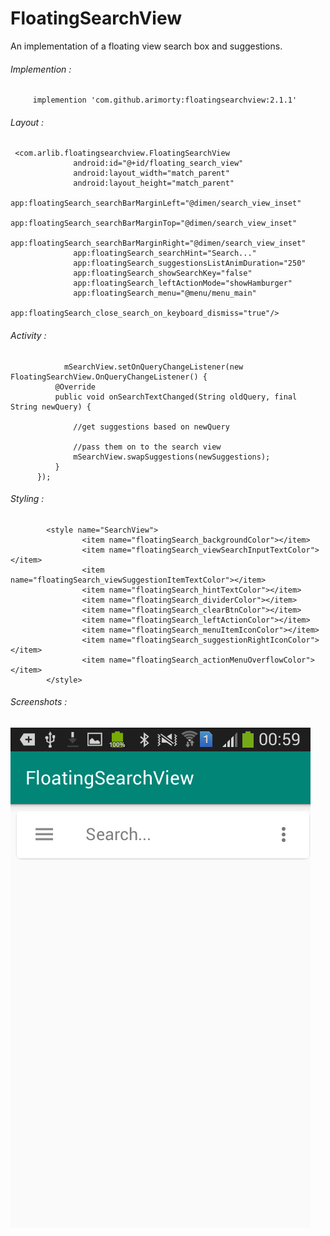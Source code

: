 # FloatingSearchView
An implementation of a floating view search box and suggestions. 
 

###### Implemention : 

         implemention 'com.github.arimorty:floatingsearchview:2.1.1'
         

###### Layout :

     <com.arlib.floatingsearchview.FloatingSearchView
                  android:id="@+id/floating_search_view"
                  android:layout_width="match_parent"
                  android:layout_height="match_parent"
                  app:floatingSearch_searchBarMarginLeft="@dimen/search_view_inset"
                  app:floatingSearch_searchBarMarginTop="@dimen/search_view_inset"
                  app:floatingSearch_searchBarMarginRight="@dimen/search_view_inset"
                  app:floatingSearch_searchHint="Search..."
                  app:floatingSearch_suggestionsListAnimDuration="250"
                  app:floatingSearch_showSearchKey="false"
                  app:floatingSearch_leftActionMode="showHamburger"
                  app:floatingSearch_menu="@menu/menu_main"
                  app:floatingSearch_close_search_on_keyboard_dismiss="true"/>


###### Activity :


                mSearchView.setOnQueryChangeListener(new FloatingSearchView.OnQueryChangeListener() {
              @Override
              public void onSearchTextChanged(String oldQuery, final String newQuery) {

                  //get suggestions based on newQuery

                  //pass them on to the search view
                  mSearchView.swapSuggestions(newSuggestions);
              }
          });
          
          
###### Styling : 

            <style name="SearchView">
                    <item name="floatingSearch_backgroundColor"></item>
                    <item name="floatingSearch_viewSearchInputTextColor"></item>
                    <item name="floatingSearch_viewSuggestionItemTextColor"></item>
                    <item name="floatingSearch_hintTextColor"></item>
                    <item name="floatingSearch_dividerColor"></item>
                    <item name="floatingSearch_clearBtnColor"></item>
                    <item name="floatingSearch_leftActionColor"></item>
                    <item name="floatingSearch_menuItemIconColor"></item>
                    <item name="floatingSearch_suggestionRightIconColor"></item>
                    <item name="floatingSearch_actionMenuOverflowColor"></item>
            </style>
            
            
            
            
    
    
 
 
 
###### Screenshots : 



![Image of FloatingSearchView](https://github.com/ahmedkmadani/FloatingSearchView/blob/master/Screenshots/Screenshot_2019-01-16-00-59-17.png)



